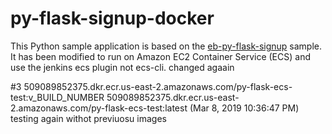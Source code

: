 # py-flask-signup-docker
This Python sample application is based on the [eb-py-flask-signup](https://github.com/awslabs/eb-py-flask-signup) sample. It has been modified to run on Amazon EC2 Container Service (ECS) and use the jenkins ecs plugin not ecs-cli.
changed agaain

#3 509089852375.dkr.ecr.us-east-2.amazonaws.com/py-flask-ecs-test:v_BUILD_NUMBER 509089852375.dkr.ecr.us-east-2.amazonaws.com/py-flask-ecs-test:latest (Mar 8, 2019 10:36:47 PM)
testing again withot previuosu images